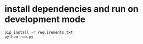 # install dependencies and run on development mode
```
pip install -r requirements.txt
python run.py
```